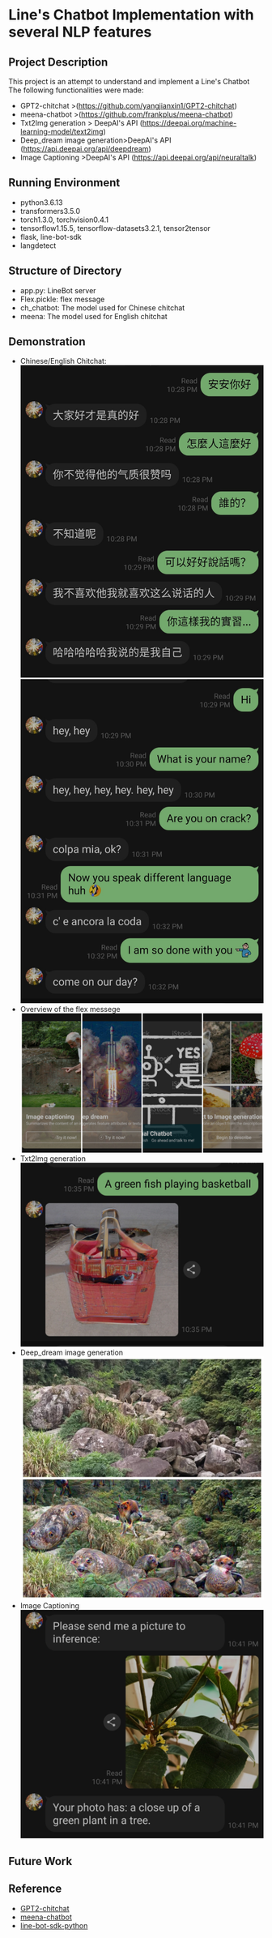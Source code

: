 # Line's Chatbot Implementation with several NLP features 

## Project Description

This project is an attempt to understand and implement a Line's Chatbot  
The following functionalities were made:  
- GPT2-chitchat >(https://github.com/yangjianxin1/GPT2-chitchat)  
- meena-chatbot >(https://github.com/frankplus/meena-chatbot)  
- Txt2Img generation > DeepAI's API (https://deepai.org/machine-learning-model/text2img)  
- Deep_dream image generation>DeepAI's API (https://api.deepai.org/api/deepdream)  
- Image Captioning >DeepAI's API (https://api.deepai.org/api/neuraltalk)  


## Running Environment
- python3.6.13  
- transformers3.5.0  
- torch1.3.0, torchvision0.4.1  
- tensorflow1.15.5, tensorflow-datasets3.2.1, tensor2tensor  
- flask, line-bot-sdk  
- langdetect  

## Structure of Directory
- app.py: LineBot server  
- Flex.pickle: flex message  
- ch_chatbot: The model used for Chinese chitchat  
- meena: The model used for English chitchat  


## Demonstration
- Chinese/English Chitchat:  
![Chinese](images/Chinese.jpg)
![English](images/English.jpg)
- Overview of the flex messege  
![Flex Message](images/overview.jpg)
- Txt2Img generation  
![txt2img](images/txt2img.jpg)
- Deep_dream image generation  
![Deep_dream](images/Deep_dream.jpg)
- Image Captioning  
![imgcap](images/imgcap.jpg)

## Future Work


## Reference
- [GPT2-chitchat](https://arxiv.org/pdf/1911.00536.pdf)  
- [meena-chatbot](https://arxiv.org/pdf/2001.09977.pdf)  
- [line-bot-sdk-python](https://github.com/line/line-bot-sdk-python)


